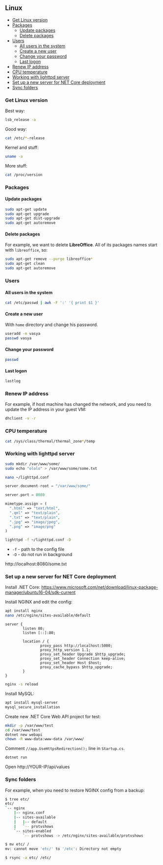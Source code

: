 ## Linux

- [Get Linux version](#get-linux-version)
- [Packages](#packages)
  + [Update packages](#update-packages)
  + [Delete packages](#delete-packages)
- [Users](#users)
    + [All users in the system](#all-users-in-the-system)
    + [Create a new user](#create-a-new-user)
    + [Change your password](#change-your-password)
    + [Last logon](#last-logon)
- [Renew IP address](#renew-ip-address)
- [CPU temperature](#cpu-temperature)
- [Working with lighttpd server](#working-with-lighttpd-server)
- [Set up a new server for NET Core deployment](#set-up-a-new-server-for-net-core-deployment)
- [Sync folders](#sync-folders)

### Get Linux version

Best way:

``` bash
lsb_release -a
```

Good way:

``` bash
cat /etc/*-release
```

Kernel and stuff:

``` bash
uname -a
```

More stuff:

``` bash
cat /proc/version
```

### Packages

#### Update packages

``` bash
sudo apt-get update
sudo apt-get upgrade
sudo apt-get dist-upgrade
sudo apt-get autoremove
```

#### Delete packages

For example, we want to delete **LibreOffice**. All of its packages names start with `libreoffice`, so:

``` bash
sudo apt-get remove --purge libreoffice*
sudo apt-get clean
sudo apt-get autoremove
```

### Users

#### All users in the system

``` bash
cat /etc/passwd | awk -F ':' '{ print $1 }'
```

#### Create a new user

With `home` directory and change his password.

``` bash
useradd -m vasya
passwd vasya
```

#### Change your password

``` bash
passwd
```

#### Last logon

``` bash
lastlog
```

### Renew IP address

For example, if host machine has changed the network, and you need to update the IP address in your guest VM:

``` bash
dhclient -v -r
```

### CPU temperature

``` bash
cat /sys/class/thermal/thermal_zone*/temp
```

### Working with lighttpd server

``` bash
sudo mkdir /var/www/some/
sudo echo "ololo" > /var/www/some/some.txt

nano ~/lighttpd.conf
```

``` php
server.document-root = "/var/www/some/"

server.port = 8080

mimetype.assign = (
  ".html" => "text/html",
  ".qml" => "text/plain",
  ".txt" => "text/plain",
  ".jpg" => "image/jpeg",
  ".png" => "image/png"
)
```

``` bash
lighttpd -f ~/lighttpd.conf -D
```

* `-f` - path to the config file
* `-D` - do not run in background

http://localhost:8080/some.txt

### Set up a new server for NET Core deployment

Install .NET Core: https://www.microsoft.com/net/download/linux-package-manager/ubuntu16-04/sdk-current

Install NGINX and edit the config:

``` bash
apt install nginx
nano /etc/nginx/sites-available/default
```

``` nginx
server {
        listen 80;
        listen [::]:80;

        location / {
                proxy_pass http://localhost:5000;
                proxy_http_version 1.1;
                proxy_set_header Upgrade $http_upgrade;
                proxy_set_header Connection keep-alive;
                proxy_set_header Host $host;
                proxy_cache_bypass $http_upgrade;
        }
}
```

``` bash
nginx -s reload
```

Install MySQL:

``` bash
apt install mysql-server
mysql_secure_installation
```

Create new .NET Core Web API project for test:

``` bash
mkdir -p /var/www/test
cd /var/www/test
dotnet new webapi
chown -R www-data:www-data /var/www/
```

Comment `//app.UseHttpsRedirection();` line in `Startup.cs`.

``` bash
dotnet run
```

Open http://YOUR-IP/api/values

### Sync folders

For example, when you need to restore NGINX config from a backup:

``` bash
$ tree etc/
etc/
`-- nginx
    |-- nginx.conf
    |-- sites-available
    |   |-- default
    |   `-- protvshows
    `-- sites-enabled
        `-- protvshows -> /etc/nginx/sites-available/protvshows

$ mv etc/ /
mv: cannot move 'etc/' to '/etc': Directory not empty

$ rsync -a etc/ /etc/
```
